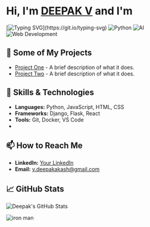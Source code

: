 # Hi, I'm [**DEEPAK V**](www.linkedin.com/in/deepak-akash) and I'm
[![Typing SVG](https://readme-typing-svg.demolab.com/?lines=AI+Enthusiast;A+Software+Developer;A+Python+Developer;A+Web+Developer;Explorer+Of+Technologies;)](https://git.io/typing-svg)
![Python](https://img.shields.io/badge/Python-3.9-blue)
![AI](https://img.shields.io/badge/AI-Enthusiast-green)
![Web Development](https://img.shields.io/badge/Web%20Development-React%2C%20Node.js-red)

## 🌟 Some of My Projects

- [Project One](https://github.com/yourusername/project-one) - A brief description of what it does.
- [Project Two](https://github.com/yourusername/project-two) - A brief description of what it does.

## 🚀 Skills & Technologies

- **Languages:** Python, JavaScript, HTML, CSS
- **Frameworks:** Django, Flask, React
- **Tools:** Git, Docker, VS Code
- 
## 📫 How to Reach Me

- **LinkedIn:** [Your LinkedIn](https://www.linkedin.com/in/deepak-akash)
- **Email:** [v.deepakakash@gmail.com](mailto:v.deepakakash@gmail.com)

## 📈 GitHub Stats

![Deepak's GitHub Stats](https://github-readme-stats.vercel.app/api?username=yourusername&show_icons=true&hide_title=true&count_private=true&hide=prs)



![iron man](https://github.com/user-attachments/assets/27f39adb-cb9c-42b9-a596-136f04c0185a)
